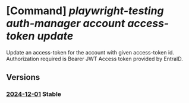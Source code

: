 # [Command] _playwright-testing auth-manager account access-token update_

Update an access-token for the account with given access-token id. Authorization required is Bearer JWT Access token provided by EntraID.

## Versions

### [2024-12-01](/Resources/data-plane/microsoft.playwrighttesting.authmanager/L2FjY291bnRzL3t9L2FjY2Vzcy10b2tlbnMve30=/2024-12-01.xml) **Stable**

<!-- data-plane:microsoft.playwrighttesting.authmanager /accounts/{}/access-tokens/{} 2024-12-01 -->
